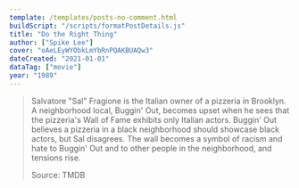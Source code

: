 ```yaml
---
template: /templates/posts-no-comment.html
buildScript: "/scripts/formatPostDetails.js"
title: "Do the Right Thing"
author: ["Spike Lee"]
cover: "oAeLEyWYObkLmYbRnPQAKBUAQw3"
dateCreated: "2021-01-01"
dataTag: ["movie"]
year: "1989"
---
```


> Salvatore "Sal" Fragione is the Italian owner of a pizzeria in Brooklyn. A neighborhood local, Buggin' Out, becomes upset when he sees that the pizzeria's Wall of Fame exhibits only Italian actors. Buggin' Out believes a pizzeria in a black neighborhood should showcase black actors, but Sal disagrees. The wall becomes a symbol of racism and hate to Buggin' Out and to other people in the neighborhood, and tensions rise.
>
> Source: TMDB
